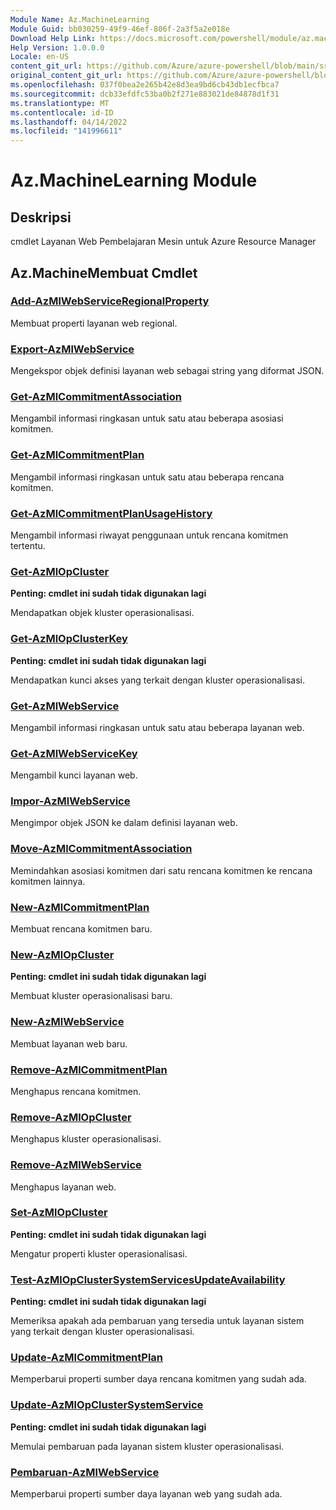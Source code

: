 ```yaml
---
Module Name: Az.MachineLearning
Module Guid: bb030259-49f9-46ef-806f-2a3f5a2e018e
Download Help Link: https://docs.microsoft.com/powershell/module/az.machinelearning
Help Version: 1.0.0.0
Locale: en-US
content_git_url: https://github.com/Azure/azure-powershell/blob/main/src/MachineLearning/MachineLearning/help/Az.MachineLearning.md
original_content_git_url: https://github.com/Azure/azure-powershell/blob/main/src/MachineLearning/MachineLearning/help/Az.MachineLearning.md
ms.openlocfilehash: 037f0bea2e265b42e8d3ea9bd6cb43db1ecfbca7
ms.sourcegitcommit: dcb33efdfc53ba0b2f271e883021de84878d1f31
ms.translationtype: MT
ms.contentlocale: id-ID
ms.lasthandoff: 04/14/2022
ms.locfileid: "141996611"
---
```

# Az.MachineLearning Module
## Deskripsi
cmdlet Layanan Web Pembelajaran Mesin untuk Azure Resource Manager

## Az.MachineMembuat Cmdlet
### [Add-AzMlWebServiceRegionalProperty](Add-AzMlWebServiceRegionalProperty.md)
Membuat properti layanan web regional.

### [Export-AzMlWebService](Export-AzMlWebService.md)
Mengekspor objek definisi layanan web sebagai string yang diformat JSON.

### [Get-AzMlCommitmentAssociation](Get-AzMlCommitmentAssociation.md)
Mengambil informasi ringkasan untuk satu atau beberapa asosiasi komitmen.

### [Get-AzMlCommitmentPlan](Get-AzMlCommitmentPlan.md)
Mengambil informasi ringkasan untuk satu atau beberapa rencana komitmen.

### [Get-AzMlCommitmentPlanUsageHistory](Get-AzMlCommitmentPlanUsageHistory.md)
Mengambil informasi riwayat penggunaan untuk rencana komitmen tertentu.

### [Get-AzMlOpCluster](Get-AzMlOpCluster.md)
**Penting: cmdlet ini sudah tidak digunakan lagi**

Mendapatkan objek kluster operasionalisasi.

### [Get-AzMlOpClusterKey](Get-AzMlOpClusterKey.md)
**Penting: cmdlet ini sudah tidak digunakan lagi**

Mendapatkan kunci akses yang terkait dengan kluster operasionalisasi.

### [Get-AzMlWebService](Get-AzMlWebService.md)
Mengambil informasi ringkasan untuk satu atau beberapa layanan web.

### [Get-AzMlWebServiceKey](Get-AzMlWebServiceKey.md)
Mengambil kunci layanan web.

### [Impor-AzMlWebService](Import-AzMlWebService.md)
Mengimpor objek JSON ke dalam definisi layanan web.

### [Move-AzMlCommitmentAssociation](Move-AzMlCommitmentAssociation.md)
Memindahkan asosiasi komitmen dari satu rencana komitmen ke rencana komitmen lainnya.

### [New-AzMlCommitmentPlan](New-AzMlCommitmentPlan.md)
Membuat rencana komitmen baru.

### [New-AzMlOpCluster](New-AzMlOpCluster.md)
**Penting: cmdlet ini sudah tidak digunakan lagi**

Membuat kluster operasionalisasi baru.

### [New-AzMlWebService](New-AzMlWebService.md)
Membuat layanan web baru.

### [Remove-AzMlCommitmentPlan](Remove-AzMlCommitmentPlan.md)
Menghapus rencana komitmen.

### [Remove-AzMlOpCluster](Remove-AzMlOpCluster.md)
Menghapus kluster operasionalisasi.

### [Remove-AzMlWebService](Remove-AzMlWebService.md)
Menghapus layanan web.

### [Set-AzMlOpCluster](Set-AzMlOpCluster.md)
**Penting: cmdlet ini sudah tidak digunakan lagi**

Mengatur properti kluster operasionalisasi.

### [Test-AzMlOpClusterSystemServicesUpdateAvailability](Test-AzMlOpClusterSystemServicesUpdateAvailability.md)
**Penting: cmdlet ini sudah tidak digunakan lagi**

Memeriksa apakah ada pembaruan yang tersedia untuk layanan sistem yang terkait dengan kluster operasionalisasi.

### [Update-AzMlCommitmentPlan](Update-AzMlCommitmentPlan.md)
Memperbarui properti sumber daya rencana komitmen yang sudah ada.

### [Update-AzMlOpClusterSystemService](Update-AzMlOpClusterSystemService.md)
**Penting: cmdlet ini sudah tidak digunakan lagi**

Memulai pembaruan pada layanan sistem kluster operasionalisasi.

### [Pembaruan-AzMlWebService](Update-AzMlWebService.md)
Memperbarui properti sumber daya layanan web yang sudah ada.

